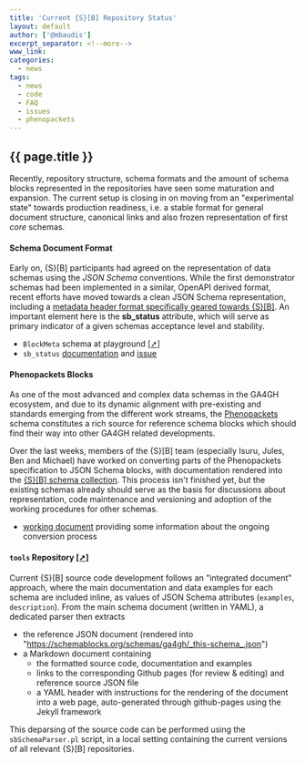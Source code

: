 ```yaml
---
title: 'Current {S}[B] Repository Status'
layout: default
author: ['@mbaudis']
excerpt_separator: <!--more-->
www_link:
categories:
  - news
tags:
  - news
  - code
  - FAQ
  - issues
  - phenopackets
---
```


## {{ page.title }}

Recently, repository structure, schema formats and the amount of schema blocks represented in the repositories have seen some maturation and expansion. The current setup is closing in on moving from an "experimental state" towards production readiness, i.e. a stable format for general document structure, canonical links and also frozen representation of first _core_ schemas.

<!--more-->

#### Schema Document Format

Early on, {S}[B] participants had agreed on the representation of data schemas using the _JSON Schema_ conventions. While the first demonstrator schemas had been implemented in a similar, OpenAPI derived format, recent efforts have moved towards a clean JSON Schema representation, including a [metadata header format specifically geared towards {S}[B]](https://schemablocks.org/schemas/ga4gh/BlockMeta.html). An important element here is the __sb_status__ attribute, which will serve as primary indicator of a given schemas acceptance level and stability.

* `BlockMeta` schema at playground [[➚]](https://github.com/ga4gh-schemablocks/playground/blob/master/src/BlockMeta.yaml)
* `sb_status` [documentation](https://schemablocks.org/about/sb-status-levels.html) and [issue](https://github.com/ga4gh-schemablocks/ga4gh-schemablocks.github.io/issues/15)

#### Phenopackets Blocks

As one of the most advanced and complex data schemas in the GA4GH ecosystem, and due to its dynamic alignment with pre-existing and standards emerging from the different work streams, the [Phenopackets](https://github.com/phenopackets) schema constitutes a rich source for reference schema blocks which should find their way into other GA4GH related developments.

Over the last weeks, members of the {S}[B] team (especially Isuru, Jules, Ben and Michael) have worked on converting parts of the Phenopackets specification to JSON Schema blocks, with documentation rendered into the [{S}[B] schema collection](https://schemablocks.org/categories/schemas.html). This process isn't finished yet, but the existing schemas already should serve as the basis for discussions about representation, code maintenance and versioning and adoption of the working procedures for other schemas.

* [working document](https://docs.google.com/document/d/1QWvFh0G0hY6FnyDbDA-E1hqQkQClba35yR2A_oYyyAc/edit#) providing some information about the ongoing conversion process

#### `tools` Repository [[➚]](https://github.com/ga4gh-schemablocks/tools)

Current {S}[B] source code development follows an "integrated document" approach, where the main documentation and data examples for each schema are included inline, as values of JSON Schema attributes (`examples`, `description`). From the main schema document (written in YAML), a dedicated parser then extracts  

* the reference JSON document (rendered into "https://schemablocks.org/schemas/ga4gh/_this-schema_.json")
* a Markdown document containing
    - the formatted source code, documentation and examples
    - links to the corresponding Github pages (for review & editing) and reference source JSON file
    - a YAML header with instructions for the rendering of the document into a web page, auto-generated through github-pages using the Jekyll framework
    
This deparsing of the source code can be performed using the `sbSchemaParser.pl` script, in a local setting containing the current versions of all relevant {S}[B] repositories.